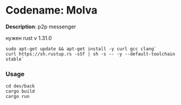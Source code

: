 # Codename: Molva

__Description__: p2p messenger

нужен rust v 1.31.0

```
sudo apt-get update && apt-get install -y curl gcc clang`
curl https://sh.rustup.rs -sSf | sh -s -- -y --default-toolchain stable`
```

### Usage

```
cd dev/back
cargo build
cargo run 
```